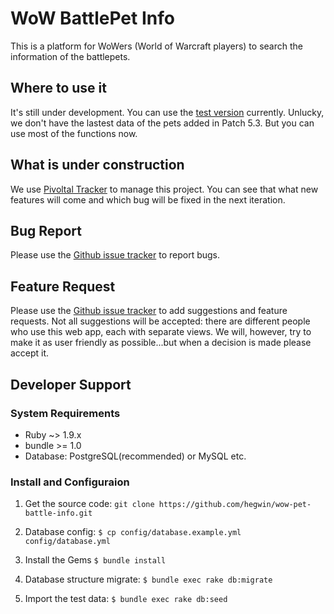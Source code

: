# WoW BattlePet Info

This is a platform for WoWers (World of Warcraft players) to search the information of the battlepets.

## Where to use it

It's still under development. You can use the [test version](http://42.121.32.27:3000/pets) currently. Unlucky, we don't have the lastest data of the pets added in Patch 5.3. But you can use most of the functions now.

## What is under construction

We use [Pivoltal Tracker](https://www.pivotaltracker.com/s/projects/717559) to manage this project. You can see that what new features will come and which bug will be fixed in the next iteration.

## Bug Report

Please use the [Github issue tracker](https://github.com/hegwin/wow-pet-battle-info/issues) to report bugs.

## Feature Request

Please use the [Github issue tracker](https://github.com/hegwin/wow-pet-battle-info/issues) to add suggestions and feature requests. Not all suggestions will be accepted: there are different people who use this web app, each with separate views. We will, however, try to make it as user friendly as possible...but when a decision is made please accept it.

## Developer Support

### System Requirements

* Ruby ~> 1.9.x
* bundle >= 1.0
* Database: PostgreSQL(recommended) or MySQL etc.

### Install and Configuraion

1. Get the source code: `git clone https://github.com/hegwin/wow-pet-battle-info.git`

2. Database config: `$ cp config/database.example.yml config/database.yml`

3. Install the Gems `$ bundle install`

4. Database structure migrate: `$ bundle exec rake db:migrate`

5. Import the test data: `$ bundle exec rake db:seed`
